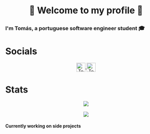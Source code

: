 # <p align="center">👋 Welcome to my profile 👋</p>

### I'm Tomás, a portuguese software engineer student 🎓

# Socials

<p align=center>
  <a href="https://twitter.com/tomaslopes_dev">
    <img align="center" alt="Tomás Lopes | Twitter" width="28px" src="https://cdn.jsdelivr.net/npm/simple-icons@v3/icons/twitter.svg" />
  </a>
  <a href="https://www.linkedin.com/in/tom%C3%A1s-lopes-021907172/">
    <img align="center" alt="Tomás Lopes | Linkedin" width="28px" src="https://cdn.jsdelivr.net/npm/simple-icons@v3/icons/linkedin.svg" />
  </a>
</p>

# Stats

<p align=center>
  <img src="https://github-readme-stats.vercel.app/api?username=tomas050302&count_private=true&show_icons=true&theme=tokyonight&hide=contribs,prs" />
  <br />
  <br />
  <img src="https://github-readme-stats.vercel.app/api/top-langs/?username=tomas050302&layout=compact&theme=tokyonight&langs_count=6" />
</p>

#### Currently working on side projects

